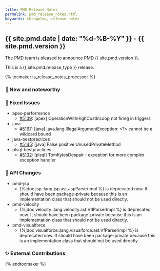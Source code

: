 ```yaml
---
title: PMD Release Notes
permalink: pmd_release_notes.html
keywords: changelog, release notes
---
```


## {{ site.pmd.date | date: "%d-%B-%Y" }} - {{ site.pmd.version }}

The PMD team is pleased to announce PMD {{ site.pmd.version }}.

This is a {{ site.pmd.release_type }} release.

{% tocmaker is_release_notes_processor %}

### 🚀 New and noteworthy

### 🐛 Fixed Issues
* apex-performance
  * [#5139](https://github.com/pmd/pmd/issues/5139): \[apex] OperationWithHighCostInLoop not firing in triggers
* java
  * [#5167](https://github.com/pmd/pmd/issues/5167): \[java] java.lang.IllegalArgumentException: \<?\> cannot be a wildcard bound
* java-bestpractices
  * [#5145](https://github.com/pmd/pmd/issues/5145): \[java] False positive UnusedPrivateMethod
* plsql-bestpractices
  * [#5132](https://github.com/pmd/pmd/issues/5132): \[plsql] TomKytesDespair - exception for more complex exception handler

### 🚨 API Changes
* pmd-jsp
  * {%jdoc jsp::lang.jsp.ast.JspParserImpl %} is deprecated now. It should have been package-private
    because this is an implementation class that should not be used directly.
* pmd-velocity
  * {%jdoc velocity::lang.velocity.ast.VtlParserImpl %} is deprecated now. It should have been package-private
    because this is an implementation class that should not be used directly.
* pmd-visualforce
  * {%jdoc visualforce::lang.visualforce.ast.VfParserImpl %} is deprecated now. It should have been package-private
    because this is an implementation class that should not be used directly.

### ✨ External Contributions

{% endtocmaker %}

